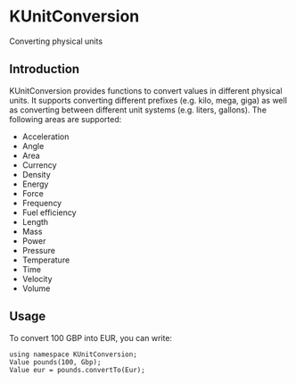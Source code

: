 # KUnitConversion

Converting physical units

## Introduction

KUnitConversion provides functions to convert values in different physical
units. It supports converting different prefixes (e.g. kilo, mega, giga) as
well as converting between different unit systems (e.g. liters, gallons). The
following areas are supported:

* Acceleration
* Angle
* Area
* Currency
* Density
* Energy
* Force
* Frequency
* Fuel efficiency
* Length
* Mass
* Power
* Pressure
* Temperature
* Time
* Velocity
* Volume

## Usage

To convert 100 GBP into EUR, you can write:

    using namespace KUnitConversion;
    Value pounds(100, Gbp);
    Value eur = pounds.convertTo(Eur);

